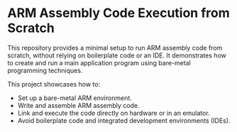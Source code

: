 # ARM Assembly Code Execution from Scratch
This repository provides a minimal setup to run ARM assembly code from scratch, without relying on boilerplate code or an IDE. It demonstrates how to create and run a main application program using bare-metal programming techniques.

This project showcases how to:

- Set up a bare-metal ARM environment.
- Write and assemble ARM assembly code.
- Link and execute the code directly on hardware or in an emulator.
- Avoid boilerplate code and integrated development environments (IDEs).

